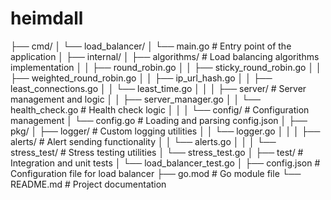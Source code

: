 # heimdall
├── cmd/
│   └── load_balancer/
│       └── main.go                # Entry point of the application
│
├── internal/
│   ├── algorithms/                 # Load balancing algorithms implementation
│   │   ├── round_robin.go
│   │   ├── sticky_round_robin.go
│   │   ├── weighted_round_robin.go
│   │   ├── ip_url_hash.go
│   │   ├── least_connections.go
│   │   └── least_time.go
│   │
│   ├── server/                     # Server management and logic
│   │   ├── server_manager.go
│   │   └── health_check.go         # Health check logic
│   │
│   └── config/                     # Configuration management
│       └── config.go               # Loading and parsing config.json
│
├── pkg/
│   ├── logger/                     # Custom logging utilities
│   │   └── logger.go
│   │
│   ├── alerts/                     # Alert sending functionality
│   │   └── alerts.go
│   │
│   └── stress_test/                # Stress testing utilities
│       └── stress_test.go
│
├── test/                           # Integration and unit tests
│   └── load_balancer_test.go
│
├── config.json                     # Configuration file for load balancer
├── go.mod                          # Go module file
└── README.md                       # Project documentation
